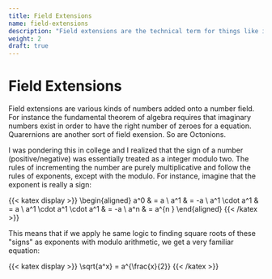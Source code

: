 ```yaml
---
title: Field Extensions
name: field-extensions
description: "Field extensions are the technical term for things like imaginary numbers. There's quarternions, octonions, and another set of objects I found in college."
weight: 2
draft: true
---
```


# Field Extensions

Field extensions are various kinds of numbers added onto a number field. For instance the fundamental theorem of algebra requires that imaginary numbers exist in order to have the right number of zeroes for a equation. Quarernions are another sort of field exension. So are Octonions.

I was pondering this in college and I realized that the sign of a number (positive/negative) was essentially treated as a integer modulo two. The rules of incrementing the number are purely multiplicative and follow the rules of exponents, except with the modulo. For instance, imagine that the exponent is really a sign:

{{< katex display >}}
\begin{aligned}
  a^0 & = a \\
  a^1 & = -a \\
  a^1 \cdot a^1 & = a \\
  a^1 \cdot a^1 \cdot a^1 & = -a \\
  a^n & = a^{n \}
\end{aligned}
{{< /katex >}}

This means that if we apply he same logic to finding square roots of these "signs" as exponents with modulo arithmetic, we get a very familiar equation:

{{< katex display >}}
\sqrt{a^x} = a^{\frac{x}{2}}
{{< /katex >}}
